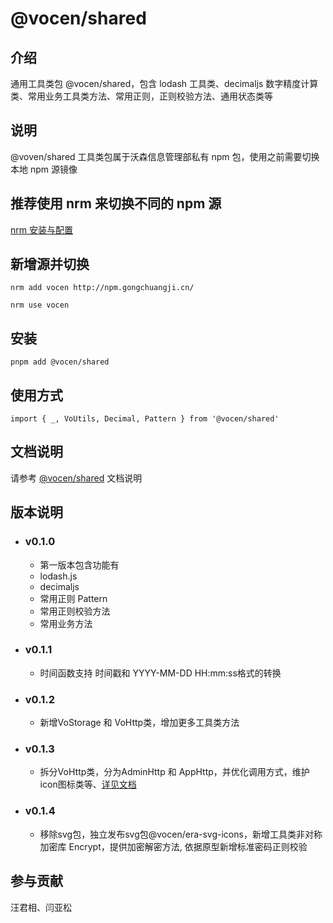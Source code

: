 # @vocen/shared

## 介绍

通用工具类包 @vocen/shared，包含 lodash 工具类、decimaljs 数字精度计算类、常用业务工具类方法、常用正则，正则校验方法、通用状态类等

## 说明

@voven/shared 工具类包属于沃森信息管理部私有 npm 包，使用之前需要切换本地 npm 源镜像

## 推荐使用 nrm 来切换不同的 npm 源

[nrm 安装与配置](https://www.jianshu.com/p/94d084ce6834)

## 新增源并切换

```
nrm add vocen http://npm.gongchuangji.cn/

nrm use vocen
```

## 安装

```
pnpm add @vocen/shared
```

## 使用方式

```
import { _, VoUtils, Decimal, Pattern } from '@vocen/shared'
```

## 文档说明

请参考 [@vocen/shared](http://frontdoc.gongchuangji.com/shared/readMe.html) 文档说明

## 版本说明

- ### v0.1.0

    - 第一版本包含功能有
    - lodash.js
    - decimaljs
    - 常用正则 Pattern
    - 常用正则校验方法
    - 常用业务方法
- ### v0.1.1

    - 时间函数支持 时间戳和 YYYY-MM-DD HH:mm:ss格式的转换
- ### v0.1.2

    - 新增VoStorage 和 VoHttp类，增加更多工具类方法
- ### v0.1.3

    - 拆分VoHttp类，分为AdminHttp 和 AppHttp，并优化调用方式，维护icon图标类等、[详见文档](http://10.0.7.126/shared/readMe.html#vohttp%E7%B1%BB)
- ### v0.1.4

    - 移除svg包，独立发布svg包@vocen/era-svg-icons，新增工具类非对称加密库 Encrypt，提供加密解密方法, 依据原型新增标准密码正则校验

## 参与贡献

汪君相、闫亚松
